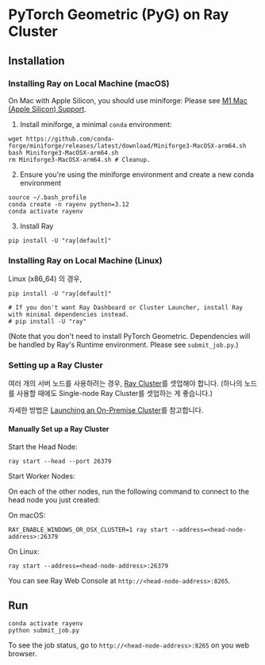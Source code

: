 # PyTorch Geometric (PyG) on Ray Cluster

## Installation

### Installing Ray on Local Machine (macOS)

On Mac with Apple Silicon, you should use miniforge:
Please see [M1 Mac (Apple Silicon) Support](https://docs.ray.io/en/latest/ray-overview/installation.html#m1-mac-apple-silicon-support).

1. Install miniforge, a minimal `conda` environment:

```
wget https://github.com/conda-forge/miniforge/releases/latest/download/Miniforge3-MacOSX-arm64.sh
bash Miniforge3-MacOSX-arm64.sh
rm Miniforge3-MacOSX-arm64.sh # Cleanup.
```

2. Ensure you're using the miniforge environment and create a new conda environment 

```
source ~/.bash_profile
conda create -n rayenv python=3.12
conda activate rayenv
```

3. Install Ray

```
pip install -U "ray[default]"
```

### Installing Ray on Local Machine (Linux)

Linux (x86_64) 의 경우, 
```
pip install -U "ray[default]"

# If you don't want Ray Dashboard or Cluster Launcher, install Ray with minimal dependencies instead.
# pip install -U "ray"
```

(Note that you don't need to install PyTorch Geometric. Dependencies will be handled by Ray's Runtime environment. Please see `submit_job.py`.)

### Setting up a Ray Cluster

여러 개의 서버 노드를 사용하려는 경우, [Ray Cluster](https://docs.ray.io/en/latest/cluster/key-concepts.html)를
셋업해야 합니다. (하나의 노드를 사용할 때에도 Single-node Ray Cluster를 셋업하는 게 좋습니다.)

자세한 방법은 [Launching an On-Premise
Cluster](https://docs.ray.io/en/latest/cluster/vms/user-guides/launching-clusters/on-premises.html)를
참고합니다.

#### Manually Set up a Ray Cluster

Start the Head Node:

```
ray start --head --port 26379
```

Start Worker Nodes:

On each of the other nodes, run the following command to connect to the head node you just created:

On macOS:

```
RAY_ENABLE_WINDOWS_OR_OSX_CLUSTER=1 ray start --address=<head-node-address>:26379
```

On Linux:

```
ray start --address=<head-node-address>:26379
```

You can see Ray Web Console at `http://<head-node-address>:8265`.

## Run

```
conda activate rayenv
python submit_job.py
```

To see the job status, go to `http://<head-node-address>:8265` on you web browser.

